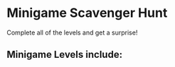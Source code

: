 # Minigame Scavenger Hunt
Complete all of the levels and get a surprise!

## Minigame Levels include:
